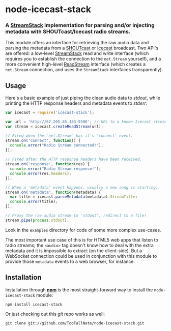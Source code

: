 node-icecast-stack
==================
### A [StreamStack][] implementation for parsing and/or injecting metadata with SHOUTcast/Icecast radio streams.

This module offers an interface for retrieving the raw audio data and
parsing the metadata from a [SHOUTcast][] or [Icecast][] broadcast. Two API's
are offered: a low-level [StreamStack][] read and write interface (which
requires you to establish the connection to the `net.Stream` yourself), and a
more convenient high-level
[ReadStream](http://nodejs.org/docs/v0.4.10/api/streams.html) interface (which
creates a `net.Stream` connection, and uses the `StreamStack` interfaces
transparently).


Usage
-----

Here's a basic example of just piping the clean audio data to _stdout_,
while printing the HTTP response headers and metadata events to _stderr_:

``` javascript
var icecast = require('icecast-stack');

var url = 'http://67.205.85.183:5500'; // URL to a known Icecast stream
var stream = icecast.createReadStream(url);

// Fired when the `net.Stream` has it's 'connect' event.
stream.on('connect', function() {
  console.error("Radio Stream connected!");
});
    
// Fired after the HTTP response headers have been received.
stream.on('response', function(res) {
  console.error("Radio Stream response!");
  console.error(res.headers);
});

// When a 'metadata' event happens, usually a new song is starting.
stream.on('metadata', function(metadata) {
  var title = icecast.parseMetadata(metadata).StreamTitle;
  console.error(title);
});

// Proxy the raw audio stream to 'stdout', redirect to a file!
stream.pipe(process.stdout);
```

Look in the `examples` directory for code of some more complex use-cases.

The most important use case of this is for HTML5 web apps that listen to
radio streams; the `<audio>` tag doesn't know how to deal with the extra
metadata and it is impossible to extract (on the client-side). But a
WebSocket connection could be used in conjunction with this module to provide
those `metadata` events to a web browser, for instance.


Installation
------------

Installation through [__npm__](http://github.com/isaacs/npm) is the most
straight-forward way to install the `node-icecast-stack` module:

``` shell
npm install icecast-stack
```

Or just checking out this _git_ repo works as well:

``` shell
git clone git://github.com/TooTallNate/node-icecast-stack.git
```


[NodeJS]: http://nodejs.org
[StreamStack]: http://github.com/TooTallNate/node-stream-stack
[SHOUTcast]: http://www.shoutcast.com
[Icecast]: http://icecast.org
